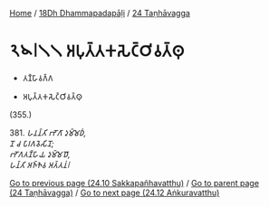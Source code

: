 
[Home](/) / [18Dh Dhammapadapāḷi](...md) / [24 Taṇhāvagga](../18Dh/24.md)

# 𑁨𑁪𑁇𑁧𑁧 𑀅𑀧𑀼𑀢𑁆𑀢𑀓𑀲𑁂𑀝𑁆𑀞𑀺𑀯𑀢𑁆𑀣𑀼

* 𑀢𑀡𑁆𑀳𑀸𑀯𑀕𑁆𑀕

* 𑀅𑀧𑀼𑀢𑁆𑀢𑀓𑀲𑁂𑀝𑁆𑀞𑀺𑀯𑀢𑁆𑀣𑀼

(355.)

381\. _𑀳𑀦𑀦𑁆𑀢𑀺 𑀪𑁄𑀕𑀸 𑀤𑀼𑀫𑁆𑀫𑁂𑀥𑀁,_  
_𑀦𑁄 𑀘 𑀧𑀸𑀭𑀕𑀯𑁂𑀲𑀺𑀦𑁄;_  
_𑀪𑁄𑀕𑀢𑀡𑁆𑀳𑀸𑀬 𑀤𑀼𑀫𑁆𑀫𑁂𑀥𑁄,_  
_𑀳𑀦𑁆𑀢𑀺 𑀅𑀜𑁆𑀜𑁂𑀯 𑀅𑀢𑁆𑀢𑀦𑀁𑁇_  


[Go to previous page (24.10 Sakkapañhavatthu)](24.10.md) / [Go to parent page (24 Taṇhāvagga)](../18Dh/24.md) / [Go to next page (24.12 Aṅkuravatthu)](24.12.md)


